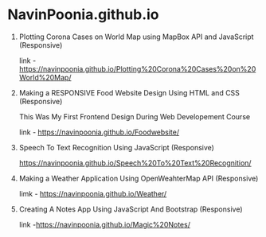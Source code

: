 # NavinPoonia.github.io
1) Plotting Corona Cases on World Map using MapBox API and JavaScript (Responsive)

      link - https://navinpoonia.github.io/Plotting%20Corona%20Cases%20on%20World%20Map/


2) Making a RESPONSIVE Food Website Design Using HTML and CSS (Responsive)

      This Was My First Frontend Design During Web Developement Course
      
      link - https://navinpoonia.github.io/Foodwebsite/

3) Speech To Text Recognition Using JavaScript (Responsive)

      https://navinpoonia.github.io/Speech%20To%20Text%20Recognition/
  
4) Making a Weather Application Using OpenWeahterMap API (Responsive)
      
      limk - https://navinpoonia.github.io/Weather/

5) Creating A Notes App Using JavaScript And Bootstrap (Responsive)

      link -https://navinpoonia.github.io/Magic%20Notes/
